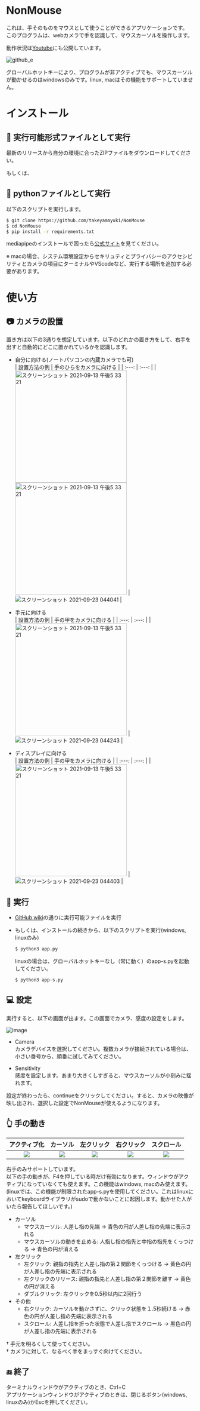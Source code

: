 # NonMouse

これは、手そのものをマウスとして使うことができるアプリケーションです。  
このプログラムは、webカメラで手を認識して、マウスカーソルを操作します。  

動作状況は[Youtube](https://youtu.be/ufvOJUTCF8M)にも公開しています。  

![github_e](https://user-images.githubusercontent.com/22733958/129839012-82915bcf-10a5-49d1-8e03-e4f0def7b778.gif)  

グローバルホットキーにより、プログラムが非アクティブでも、マウスカーソルが動かせるのはwindowsのみです。linux, macはその機能をサポートしていません。

# インストール
## 📁 実行可能形式ファイルとして実行
最新のリリースから自分の環境に合ったZIPファイルをダウンロードしてください。

もしくは、
## 🐍 pythonファイルとして実行
以下のスクリプトを実行します。
```sh
$ git clone https://github.com/takeyamayuki/NonMouse
$ cd NonMouse
$ pip install -r requirements.txt
```
mediapipeのインストールで困ったら[公式サイト](https://google.github.io/mediapipe/getting_started/install.html)を見てください。

※ macの場合、システム環境設定からセキリュティとプライバシーのアクセシビリティとカメラの項目にターミナルやVScodeなど、実行する場所を追加する必要があります。

# 使い方
## 📷 カメラの設置
 置き方は以下の3通りを想定しています。以下のどれかの置き方をして、右手を出すと自動的にどこに置かれているかを認識します。

- 自分に向ける(ノートパソコンの内蔵カメラでも可)   
   | 設置方法の例 | 手のひらをカメラに向ける |
   | :---: | :---: |
   | <img width="300" alt="スクリーンショット 2021-09-13 午後5 33 21" src="https://user-images.githubusercontent.com/22733958/134456824-79c1a447-2b06-4b98-ba28-d06b552606e2.jpg"> <img width="300" alt="スクリーンショット 2021-09-13 午後5 33 21" src="https://user-images.githubusercontent.com/22733958/134465166-3c324aef-0ee6-4dd9-9810-b723e945e748.jpg"> | ![スクリーンショット 2021-09-23 044041](https://user-images.githubusercontent.com/22733958/134456933-0c81812d-c23d-4e52-860e-2a341d5bbe3c.png) |

- 手元に向ける  
   | 設置方法の例 | 手の甲をカメラに向ける |
   | :---: | :---: |
   | <img width="300" alt="スクリーンショット 2021-09-13 午後5 33 21" src="https://user-images.githubusercontent.com/22733958/134124093-51c85b18-3d90-4935-8daa-a78761d1aaed.jpg"> | ![スクリーンショット 2021-09-23 044243](https://user-images.githubusercontent.com/22733958/134456961-755a2769-1d2d-4cca-8fbd-6b49c7b2c0b1.png) |

- ディスプレイに向ける    
   | 設置方法の例 | 手の甲をカメラに向ける |
   | :---: | :---: |
   | <img width="300" alt="スクリーンショット 2021-09-13 午後5 33 21" src="https://user-images.githubusercontent.com/22733958/134123691-19eb8a76-8f01-497d-b09b-ea93e72825d5.jpg"> | ![スクリーンショット 2021-09-23 044403](https://user-images.githubusercontent.com/22733958/134456968-aaf3660d-9ee2-45b8-b65a-9590a6aec4fe.png) |

## 🚀 実行
- [GitHub wiki](https://github.com/takeyamayuki/NonMouse/wiki/How-to-run-a--NonMouse-executable-file-in-each-OS#%E6%97%A5%E6%9C%AC%E8%AA%9E)の通りに実行可能ファイルを実行

- もしくは、インストールの続きから、以下のスクリプトを実行(windows, linuxのみ)
   ```sh
   $ python3 app.py
   ```
   
   linuxの場合は、グローバルホットキーなし（常に動く）のapp-s.pyを起動してください。
   ```sh
   $ python3 app-s.py
   ```

## 💻 設定
実行すると、以下の画面が出ます。この画面でカメラ、感度の設定をします。

![image](https://user-images.githubusercontent.com/22733958/133983075-48f5c72a-a3a8-4d1d-bd0b-d29b01d255ca.png)

- Camera  
カメラデバイスを選択してください。複数カメラが接続されている場合は、小さい番号から、順番に試してみてください。
          
- Sensitivity  
感度を設定します。あまり大きくしすぎると、マウスカーソルが小刻みに揺れます。

設定が終わったら、continueをクリックしてください。すると、カメラの映像が映し出され、選択した設定でNonMouseが使えるようになります。

## 👆 手の動き

| アクティブ化 | カーソル | 左クリック | 右クリック | スクロール |
| :---: | :---: |:---: |:---: |:---: |
|![](https://user-images.githubusercontent.com/22733958/134462214-af90785f-29fb-4230-a2b4-4618ee0b26dd.gif) | ![](https://user-images.githubusercontent.com/22733958/134462179-6bd5a666-92b4-4c87-a02e-711430dd5180.gif)| ![](https://user-images.githubusercontent.com/22733958/134462244-e2a4e47e-d183-44b9-ace5-b771b063289c.gif)| ![](https://user-images.githubusercontent.com/22733958/134462268-90a07833-4ecc-4b29-85c6-6925f106cbc2.gif) | ![](https://user-images.githubusercontent.com/22733958/134462278-a857012e-76a6-4abd-bdc3-53664c8cf643.gif) |

右手のみサポートしています。  
以下の手の動きが、F4を押している時だけ有効になります。ウィンドウがアクティブになっていなくても使えます。この機能はwindows, macのみ使えます。  
(linuxでは、この機能が制限されたapp-s.pyを使用してください。これはlinuxにおいてkeyboardライブラリがsudoで動かないことに起因します。動かせた人がいたら報告してほしいです。)

* カーソル  
   * マウスカーソル: 人差し指の先端 → 青色の円が人差し指の先端に表示される  
   * マウスカーソルの動きを止める: 人指し指の指先と中指の指先をくっつける → 青色の円が消える  
* 左クリック  
   * 左クリック: 親指の指先と人差し指の第２関節をくっつける → 黄色の円が人差し指の先端に表示される  
   * 左クリックのリリース: 親指の指先と人差し指の第２関節を離す → 黄色の円が消える  
   * ダブルクリック: 左クリックを0.5秒以内に2回行う  
* その他  
   * 右クリック: カーソルを動かさずに、クリック状態を１.5秒続ける → 赤色の円が人差し指の先端に表示される  
   * スクロール: 人差し指を折った状態で人差し指でスクロール  → 黒色の円が人差し指の先端に表示される

† 手元を明るくして使ってください。  
† カメラに対して、なるべく手をまっすぐ向けてください。

## 🔚 終了
ターミナルウィンドウがアクティブのとき、Ctrl+C  
アプリケーションウィンドウがアクティブのときは、閉じるボタン(windows, linuxのみ)かEscを押してください。
